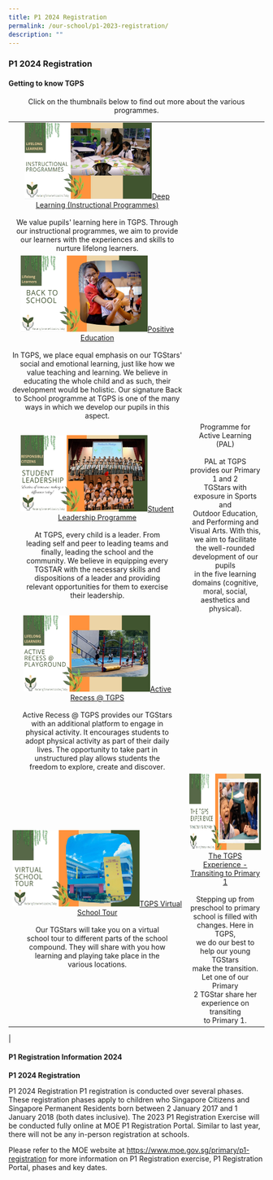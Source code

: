 ```yaml
---
title: P1 2024 Registration
permalink: /our-school/p1-2023-registration/
description: ""
---
```

### **P1 2024 Registration**
#### **Getting to know TGPS**
<center>Click on the thumbnails below to find out more about the various programmes.</center>


|  |  |
|:---:|:---:|
| <a href="https://youtu.be/GbbH4fwmzpY"><img style="width:250px;height:150px;" src="/images/gettingtoknowtgps1.jpg">Deep Learning (Instructional Programmes)</a><br><br>We value pupils' learning here in TGPS. Through our instructional programmes, we aim to provide our learners with the experiences and skills to nurture lifelong learners.
|<a href="webhere"><img style="width:250px;height:150px;" src="/images/gettingtoknowtgps2.jpg">Positive Education</a><br><br>In TGPS, we place equal emphasis on our TGStars' social and emotional learning, just like how we value teaching and learning. We believe in educating the whole child and as such, their development would be holistic. Our signature Back to School programme at TGPS is one of the many ways in which we develop our pupils in this aspect. 
|  <a href="https://youtu.be/NgzTp1fYn_k"><img style="width:250px;height:150px;" src="/images/gettingtoknowtgps6.jpg">Student Leadership Programme</a><br><br>At TGPS, every child is a leader. From<br>leading self and peer to leading teams and<br>finally, leading the school and the<br>community. We believe in equipping every<br>TGSTAR with the necessary skills and<br>dispositions of a leader and providing<br>relevant opportunities for them to exercise<br>their leadership. |Programme for Active Learning (PAL)<br><br>PAL at TGPS provides our Primary 1 and 2<br>TGStars with exposure in Sports and<br>Outdoor Education, and Performing and<br>Visual Arts. With this, we aim to facilitate<br>the well-rounded development of our pupils<br>in the five learning domains (cognitive,<br>moral, social, aesthetics and physical). | <a href="https://youtu.be/2UbBopAZA68"><img style="width:250px;height:150px;" src="/images/gettingtoknowtgps4.jpg">Co-Curricular Activities (CCA)</a><br><br>Our TGStars are provided with varied and<br>authentic opportunities to develop<br>character and other competencies through<br>their CCA. Learning that spans across the<br>co-curricular programmes include core<br>values, social-emotional and the 21st<br>century competencies. In TGPS, we design<br>and deliver co-curricular programmes that<br>ater to the learning and developmental<br>needs of our pupils, thereby proving them<br>with a holistic education. |
| <a href="https://youtu.be/ROp0wxIsvIs"><img style="width:250px;height:150px;" src="/images/gettingtoknowtgps5.jpg">Active Recess @ TGPS</a><br><br>Active Recess @ TGPS provides our TGStars<br>with an additional platform to engage in<br>physical activity. It encourages students to<br>adopt physical activity as part of their daily<br>lives. The opportunity to take part in<br>unstructured play allows students the<br>freedom to explore, create and discover. 
| <a href="https://youtu.be/fWi6nRGTi1g"><img style="width:250px;height:150px;" src="/images/gettingtoknowtgps7.jpg">TGPS Virtual School Tour</a><br><br>Our TGStars will take you on a virtual<br>school tour to different parts of the school<br>compound. They will share with you how<br>learning and playing take place in the<br>various locations. | <a href="[https://youtu.be/G37qEJpD9f4](https://youtu.be/G37qEJpD9f4)"><img style="width:250px;height:150px;" src="/images/gettingtoknowtgps8.jpg">The TGPS Experience - Transiting to Primary 1</a><br><br>Stepping up from preschool to primary<br>school is filled with changes. Here in TGPS,<br>we do our best to help our young TGStars<br>make the transition. Let one of our Primary<br>2 TGStar share her experience on transiting<br>to Primary 1. |
|

#### **P1 Registration Information 2024**
**P1 2024 Registration**

P1 2024 Registration
P1 registration is conducted over several phases. These registration phases apply to children who Singapore Citizens and Singapore Permanent Residents born between 2 January 2017 and 1 January 2018 (both dates inclusive). The 2023 P1 Registration Exercise will be conducted fully online at MOE P1 Registration Portal. Similar to last year, there will not be any in-person registration at schools.

Please refer to the MOE website at https://www.moe.gov.sg/primary/p1-registration for more information on P1 Registration exercise, P1 Registration Portal, phases and key dates.
